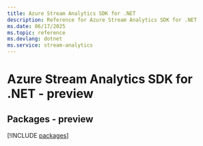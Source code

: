 ```yaml
---
title: Azure Stream Analytics SDK for .NET
description: Reference for Azure Stream Analytics SDK for .NET
ms.date: 06/17/2025
ms.topic: reference
ms.devlang: dotnet
ms.service: stream-analytics
---
```

# Azure Stream Analytics SDK for .NET - preview
## Packages - preview
[!INCLUDE [packages](stream-analytics-index.md)]